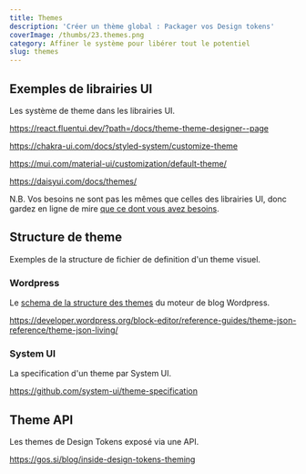 ```yaml
---
title: Themes
description: 'Créer un thème global : Packager vos Design tokens'
coverImage: /thumbs/23.themes.png
category: Affiner le système pour libérer tout le potentiel
slug: themes
---
```


## Exemples de librairies UI

Les système de theme dans les librairies UI.

https://react.fluentui.dev/?path=/docs/theme-theme-designer--page

https://chakra-ui.com/docs/styled-system/customize-theme

https://mui.com/material-ui/customization/default-theme/

https://daisyui.com/docs/themes/

N.B. Vos besoins ne sont pas les mêmes que celles des librairies UI, donc gardez en ligne de mire [que ce dont vous avez besoins](https://fr.wikipedia.org/wiki/YAGNI).

## Structure de theme

Exemples de la structure de fichier de definition d'un theme visuel.

### Wordpress

Le [schema de la structure des themes](https://schemas.wp.org/trunk/theme.json) du moteur de blog Wordpress.

https://developer.wordpress.org/block-editor/reference-guides/theme-json-reference/theme-json-living/

### System UI

La specification d'un theme par System UI.

https://github.com/system-ui/theme-specification

## Theme API

Les themes de Design Tokens exposé via une API.

https://gos.si/blog/inside-design-tokens-theming
